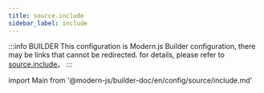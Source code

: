 ```yaml
---
title: source.include
sidebar_label: include
---
```


:::info BUILDER
This configuration is Modern.js Builder configuration, there may be links that cannot be redirected. for details, please refer to [source.include](https://modernjs.dev/builder/zh/api/config-source.html#source-include)。
:::

import Main from '@modern-js/builder-doc/en/config/source/include.md'

<Main />

